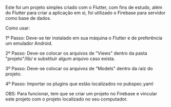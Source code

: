 Este foi um projeto simples criado com o Flutter, com fins de estudo, além do Flutter para criar a aplicação em si, foi utilizado o Firebase para servidor como base de dados.

Como usar:

1º Passo: Deve-se ter instalado em sua máquina o Flutter e de preferência um emulador Android.

2º Passo: Deve-se colocar os arquivos de "Views" dentro da pasta "projeto"/lib/ e substituir algum arquivo caso exista.

3º Passo: Deve-se colocar os arquivos de "Models" dentro da raíz do projeto.

4º Passo: Importar os plugins que estão localizados no pubspec.yaml

OBS: Para funcionar, tem que se criar um projeto no Firebase e vincular este projeto com o projeto localizado no seu computador.
